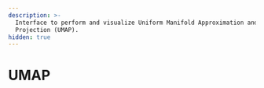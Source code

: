 ```yaml
---
description: >-
  Interface to perform and visualize Uniform Manifold Approximation and
  Projection (UMAP).
hidden: true
---
```


# UMAP

